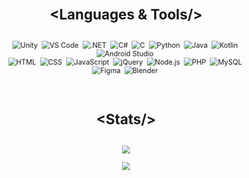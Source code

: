 <h1 align="center"> &lt;Languages & Tools/&gt; </h1>
<br/>
<div align="center">
    <img src="http://skillicons.dev/icons?i=unity" title="Unity"/>&nbsp;
    <img src="http://skillicons.dev/icons?i=vscode" title="VS Code"/>&nbsp;
    <img src="http://skillicons.dev/icons?i=dotnet" title=".NET" />&nbsp;
    <img src="http://skillicons.dev/icons?i=cs" title="C#"/>&nbsp;
    <img src="http://skillicons.dev/icons?i=c" title="C"/>&nbsp;
    <img src="http://skillicons.dev/icons?i=python" title="Python"/>&nbsp;
    <img src="http://skillicons.dev/icons?i=java" title="Java"/>&nbsp;
    <img src="http://skillicons.dev/icons?i=kotlin" title="Kotlin"/>&nbsp;
    <img src="http://skillicons.dev/icons?i=androidstudio" title="Android Studio"/>&nbsp;
    <br>
    <img src="http://skillicons.dev/icons?i=html" title="HTML"/>&nbsp;
    <img src="http://skillicons.dev/icons?i=css" title="CSS"/>&nbsp;
    <img src="http://skillicons.dev/icons?i=javascript" title="JavaScript"/>&nbsp;
    <img src="http://skillicons.dev/icons?i=jquery" title="jQuery"/>&nbsp;
    <img src="http://skillicons.dev/icons?i=nodejs" title="Node.js"/>&nbsp;
    <img src="http://skillicons.dev/icons?i=php" title="PHP"/>&nbsp;
    <img src="http://skillicons.dev/icons?i=mysql" title="MySQL"/>&nbsp;
    <img src="http://skillicons.dev/icons?i=figma" title="Figma"/>&nbsp;
    <img src="http://skillicons.dev/icons?i=blender" title="Blender"/>&nbsp;
</div><br><br>


<h1 align="center"> &lt;Stats/&gt; </h1>
<br/>
<div align="center">
    <img src="https://github-readme-stats.vercel.app/api?username=dinoefendic26&theme=react&show_icons=true&hide_border=false&count_private=true">
    <!--<img src="https://github-readme-stats.vercel.app/api/top-langs/?username=dinoefendic26&theme=react&show_icons=true&hide_border=false&layout=compact" width="200">-->
    <br><br>
    <img src="https://github-readme-streak-stats.herokuapp.com/?user=dinoefendic26&theme=react&hide_border=false">
</div>
